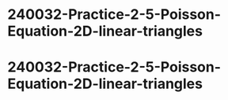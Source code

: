 # 240032-Practice-2-5-Poisson-Equation-2D-linear-triangles
# 240032-Practice-2-5-Poisson-Equation-2D-linear-triangles

